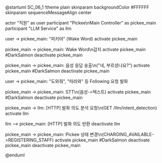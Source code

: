 @startuml SC_06_1
!theme plain
skinparam backgroundColor #FFFFFF
skinparam sequenceMessageAlign center

actor "직원" as user
participant "Pickee\nMain Controller" as pickee_main
participant "LLM Service" as llm

user -> pickee_main: "피키야" (Wake Word)
activate pickee_main

pickee_main -> pickee_main: Wake Word\n감지
activate pickee_main #DarkSalmon
deactivate pickee_main

pickee_main -> pickee_main: 음성 응답 송출\n("네, 부르셨나요?")
activate pickee_main #DarkSalmon
deactivate pickee_main

user -> pickee_main: "도와줘", "따라와" 등 Following 요청 발화

pickee_main -> pickee_main: STT\n(음성->텍스트)
activate pickee_main #DarkSalmon
deactivate pickee_main

pickee_main -> llm: [HTTP] 발화 의도 분석 요청\n(GET /llm/intent_detection)
activate llm

llm --> pickee_main: [HTTP] 발화 의도 반환
deactivate llm

pickee_main -> pickee_main: Pickee 상태 변경\n(CHARGING_AVAILABLE->REGISTERING_STAFF)
activate pickee_main #DarkSalmon
deactivate pickee_main
deactivate pickee_main

@enduml
